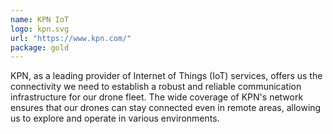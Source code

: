 ```yaml
---
name: KPN IoT
logo: kpn.svg
url: "https://www.kpn.com/"
package: gold
---
```


KPN, as a leading provider of Internet of Things (IoT) services, offers us the
connectivity we need to establish a robust and reliable communication infrastructure
for our drone fleet. The wide coverage of KPN's network ensures that our drones
can stay connected even in remote areas, allowing us to explore and operate in
various environments.
